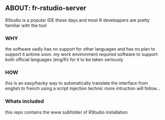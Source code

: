 ## ABOUT: fr-rstudio-server
RStudio is a popular IDE these days and most R developpers are pretty familiar with the tool

### WHY
the software sadly has no support for other languages and has no plan to support it antime soon.
my work environment required software to support both official languages (eng/fr) for it to be taken seriously

### HOW
this is an easy/hacky way to automatically translate the interface from english to french using a  script injection technic
 more intruction will follow...
 
### Whats included
this repo contains the www subfolder of RStudio installation

